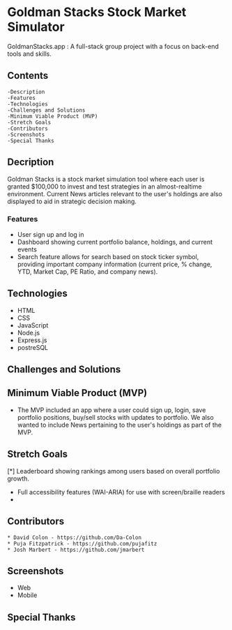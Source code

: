 # Goldman Stacks Stock Market Simulator

<!-- INSERT STILL/gif (DEMO) of project -->

GoldmanStacks.app : A full-stack group project with a focus on back-end tools and skills.

## Contents
    -Description
    -Features
    -Technologies
    -Challenges and Solutions
    -Minimum Viable Product (MVP)
    -Stretch Goals
    -Contributors
    -Screenshots
    -Special Thanks

## Decription
  Goldman Stacks is a stock market simulation tool where each user is granted $100,000 to invest and test strategies in an almost-realtime environment. Current News articles relevant to the user's holdings are also displayed to aid in strategic decision making.

### Features
* User sign up and log in
* Dashboard showing current portfolio balance, holdings, and current events
* Search feature allows for search based on stock ticker symbol, providing important company information (current price, % change, YTD, Market Cap, PE Ratio, and company news).


## Technologies
* HTML
* CSS
* JavaScript
* Node.js
* Express.js
* postreSQL

## Challenges and Solutions


## Minimum Viable Product (MVP)
* The MVP included an app where a user could sign up, login, save portfolio positions, buy/sell stocks with updates to portfolio. We also wanted to include News pertaining to the user's holdings as part of the MVP.

## Stretch Goals
[*] Leaderboard showing rankings among users based on overall portfolio growth.
* Full accessibility features (WAI-ARIA) for use with screen/braille readers
* 

## Contributors
    * David Colon - https://github.com/Da-Colon
    * Puja Fitzpatrick - https://github.com/pujafitz
    * Josh Marbert - https://github.com/jmarbert


## Screenshots
* Web
* Mobile

## Special Thanks
